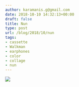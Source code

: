 ```yaml
---
author: karamanis.g@gmail.com
date: 2018-10-10 14:32:13+00:00
draft: false
title: Nun
type: post
url: /blog/2018/10/nun
tags:
- cassette
- Walkman
- earphones
- color
- collage
- nun
---
```


![](https://images.squarespace-cdn.com/content/v1/4f3f61bae4b063b909445965/1539181872673-FDJYKQW8UQ3J7DYX3PWR/ke17ZwdGBToddI8pDm48kNZ1Hmi--5wJzxRjVS3Ku0pZw-zPPgdn4jUwVcJE1ZvWQUxwkmyExglNqGp0IvTJZUJFbgE-7XRK3dMEBRBhUpybVZGEQdftFwX4SoPYtgWbk9WjizIURtrQdSi5hG3Dn1POeL701yjAeqrQiO25QLY/IMG_0768.JPG?format=original)

